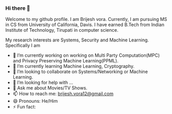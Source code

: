 ### Hi there 👋

Welcome to my github profile. I am Brijesh vora. Currently, I am pursuing MS in CS from University of California, Davis. I have earned B.Tech from Indian Institute of Technology, Tirupati in computer science.

My research interests are Systems, Security and Machine Learning. Specifically I am 


- 🔭 I’m currently working on working on Multi Party Computation(MPC) and Privacy Preserving Machine Learning(PPML).
- 🌱 I’m currently learning Machine Learning, Cryptography. 
- 👯 I’m looking to collaborate on Systems/Networking or Machine Learning. 
- 🤔 I’m looking for help with ...
- 💬 Ask me about Movies/TV Shows. 
- 📫 How to reach me: brijesh.vora12@gmail.com
- 😄 Pronouns: He/Him
- ⚡ Fun fact: 
<!--
**vorabrijesh/vorabrijesh** is a ✨ _special_ ✨ repository because its `README.md` (this file) appears on your GitHub profile.

Here are some ideas to get you started:

- 🔭 I’m currently working on ...
- 🌱 I’m currently learning ...
- 👯 I’m looking to collaborate on ...
- 🤔 I’m looking for help with ...
- 💬 Ask me about ...
- 📫 How to reach me: ...
- 😄 Pronouns: ...
- ⚡ Fun fact: ...
-->
